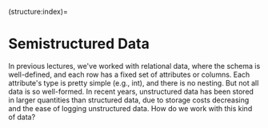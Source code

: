 (structure:index)=
# Semistructured Data

In previous lectures, we've worked with relational data, where the schema is well-defined, and each row has a fixed set of attributes or columns. Each attribute's type is pretty simple (e.g., int), and there is no nesting. But not all data is so well-formed. In recent years, unstructured data has been stored in larger quantities than structured data, due to storage costs decreasing and the ease of logging unstructured data. How do we work with this kind of data?

```{tableofcontents}
```